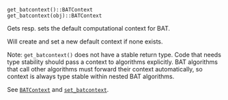 ```
get_batcontext()::BATContext
get_batcontext(obj)::BATContext
```

Gets resp. sets the default computational context for BAT.

Will create and set a new default context if none exists.

Note: `get_batcontext()` does not have a stable return type. Code that needs type stability should pass a context to algorithms explicitly. BAT algorithms that call other algorithms must forward their context automatically, so context is always type stable within nested BAT algorithms.

See [`BATContext`](@ref) and [`set_batcontext`](@ref).
